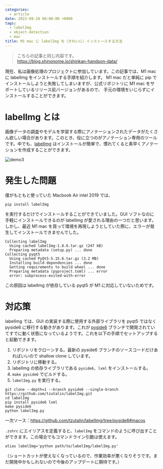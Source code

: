 ```yaml
---
categories:
  - article
date: 2022-09-20 00:00:00 +0900
tags:
  - labelImg
  - object-detection
  - mac
title: M1 mac に labelImg を（きれいに）インストールする方法
---
```


> こちらの記事と同じ内容です。  
> <https://blog.shinonome.io/shinkan-handson-data/>

現在、私は画像処理のプロジェクトに参加しています。この記事では、M1 mac に labelImg をインストールする手順を紹介します。
M1 mac だと単純に pip でインストールしようと失敗してしまいますが、公式リポジトリに M1 mac をサポートしているリリース前バージョンがあるので、
手元の環境をいじらずにインストールすることができます。

# labelImg とは

画像データの調査やモデルを学習する際にアノテーションされたデータがたくさん欲しい場合があります。このとき、役に立つのがアノテーション専用のツールです。中でも、[labelImg](https://github.com/tzutalin/labelImg) はインストールが簡単で、慣れてくると素早くアノテーションを作成することができます。

![demo3](http://blog.shinonome.io/content/images/2022/09/demo3.jpeg)

# 発生した問題

僕がもともと使っていた Macbook Air intel 2019 では、

```
pip install labelImg
```

を実行するだけでインストールすることができていました。GUI ソフトなのに手軽にインストールできるのが labelImg が愛される理由の一つだと思います。  
しかし、最近 M1 mac を買って環境を再現しようとしていた際に、エラーが発生してインストールできませんでした。

```
Collecting labelImg
  Using cached labelImg-1.8.6.tar.gz (247 kB)
  Preparing metadata (setup.py) ... done
Collecting pyqt5
  Using cached PyQt5-5.15.6.tar.gz (3.2 MB)
  Installing build dependencies ... done
  Getting requirements to build wheel ... done
  Preparing metadata (pyproject.toml) ... error
  error: subprocess-exited-with-error
```

この原因は labelImg が依存している pyqt5 が M1 に対応していないためです。

# 対応策

labelImg では、GUI の実装する際に使用する外部ライブラリを pyqt5 ではなく pyside6 に移行する動きがあります。これが [pyside6](https://github.com/tzutalin/labelImg/tree/pyside6) ブランチで開発されていてすでに動く状態になっているようです。これを以下の手順でセットアップすると起動できます。

1. リポジトリをクローンする。最新の pyside6 ブランチのソースコードだけあればいいので shallow clone しています。
2. リポジトリに移動する。
3. labelImg の依存ライブラリである `pyside6, lxml` をインストールする。
4. `make pyside6` でビルドする。
5. `labelImg.py` を実行する。

```
git clone --depth=1 --branch pyside6 --single-branch https://github.com/tzutalin/labelImg.git
cd labelImg
pip install pyside6 lxml
make pyside6
python labelImg.py
```

一次ソース：https://github.com/tzutalin/labelImg/tree/pyside6#macos

`.zshrc` にエイリアスを定義すると、`labelImg` をコマンドのように呼び出すことができます。この場合でもコマンドライン引数は使えます。

```
alias labelImg='python path/to/labelImg/labelImg.py'
```

（ショートカットが使えなくなっているので、作業効率が悪くなりそうです。まだ開発中かもしれないので今後のアップデートに期待です。）
